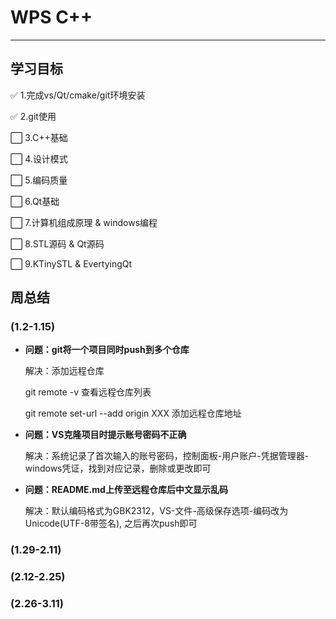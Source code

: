 ﻿
# WPS C++ 

---

## 学习目标

✅ 1.完成vs/Qt/cmake/git环境安装  

✅ 2.git使用  

⬜ 3.C++基础  

⬜ 4.设计模式  

⬜ 5.编码质量  

⬜ 6.Qt基础  

⬜ 7.计算机组成原理 & windows编程

⬜ 8.STL源码 & Qt源码

⬜ 9.KTinySTL & EvertyingQt

## 周总结

### (1.2-1.15)

- **问题：git将一个项目同时push到多个仓库**  

	解决：添加远程仓库  

	git remote -v 查看远程仓库列表  

	git remote set-url --add origin XXX 添加远程仓库地址  

- **问题：VS克隆项目时提示账号密码不正确**  

	解决：系统记录了首次输入的账号密码，控制面板-用户账户-凭据管理器-windows凭证，找到对应记录，删除或更改即可  


- **问题：README.md上传至远程仓库后中文显示乱码**  

	解决：默认编码格式为GBK2312，VS-文件-高级保存选项-编码改为Unicode(UTF-8带签名), 之后再次push即可

### (1.29-2.11)

### (2.12-2.25)

### (2.26-3.11)
